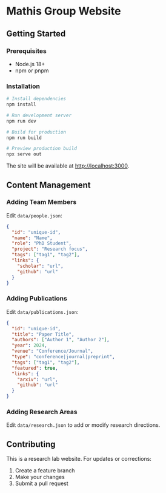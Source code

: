 # Mathis Group Website


## Getting Started

### Prerequisites

- Node.js 18+
- npm or pnpm

### Installation

```bash
# Install dependencies
npm install

# Run development server
npm run dev

# Build for production
npm run build

# Preview production build
npx serve out
```

The site will be available at [http://localhost:3000](http://localhost:3000).


## Content Management

### Adding Team Members

Edit `data/people.json`:

```json
{
  "id": "unique-id",
  "name": "Name",
  "role": "PhD Student",
  "project": "Research focus",
  "tags": ["tag1", "tag2"],
  "links": {
    "scholar": "url",
    "github": "url"
  }
}
```

### Adding Publications

Edit `data/publications.json`:

```json
{
  "id": "unique-id",
  "title": "Paper Title",
  "authors": ["Author 1", "Author 2"],
  "year": 2024,
  "venue": "Conference/Journal",
  "type": "conference|journal|preprint",
  "tags": ["tag1", "tag2"],
  "featured": true,
  "links": {
    "arxiv": "url",
    "github": "url"
  }
}
```

### Adding Research Areas

Edit `data/research.json` to add or modify research directions.

## Contributing

This is a research lab website. For updates or corrections:

1. Create a feature branch
2. Make your changes
3. Submit a pull request

